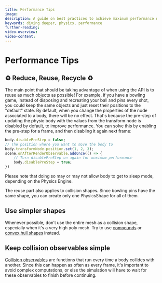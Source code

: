 ```yaml
---
title: Performance Tips
image:
description: A guide on best practices to achieve maximum performance with the Physics V2 API
keywords: diving deeper, physics, performance
further-reading:
video-overview:
video-content:
---
```


# Performance Tips

## ♻️ Reduce, Reuse, Recycle ♻️

The main point that should be taking advantage of when using the API is to reuse as much objects as possible! For example, if you have a bowling game, instead of disposing and recreating your ball and pins every shot, you could keep the same objects and just reset their positions to the "default" state. By default, when you change the properties of the node associated to a body, there will be no effect. That's because the pre-step of updating the physic body with the values from the transform node is disabled by default, to improve performance. You can solve this by enabling the pre-step for a frame, and then disabling it again next frame:

```javascript
body.disablePreStep = false;
// The position where you want to move the body to
body.transformNode.position.set(1, 2, 3);
scene.onAfterRenderObservable.addOnce(() => {
    // Turn disablePreStep on again for maximum performance
    body.disablePreStep = true;
})
```

Please note that doing so may or may not allow body to get to sleep mode, depending on the Physics Engine.

The reuse part also applies to collision shapes. Since bowling pins have the same shape, you can create only one PhysicsShape for all of them.

## Use simpler shapes

Whenever possible, don't use the entire mesh as a collision shape, especially when it's a very high poly mesh. Try to use [compounds](/features/featuresDeepDive/physics/compounds) or [convex hull shapes](/features/featuresDeepDive/physics/shapes) instead.

## Keep collision observables simple

[Collision observables](/features/featuresDeepDive/physics/collisionEvents) are functions that run every time a body collides with another. Since this can happen as often as every frame, it's important to avoid complex computations, or else the simulation will have to wait for these observables to finish before continuing.

<Playground id="#PX6E6C" title="Stress test" description="Instanciate many bodies to test the Physics engine performance"/>

<Playground id="#W3YL7Z" title="Convex Hull Vs Mesh Test" description="Compare Convex hull and Mesh shapes"/>
